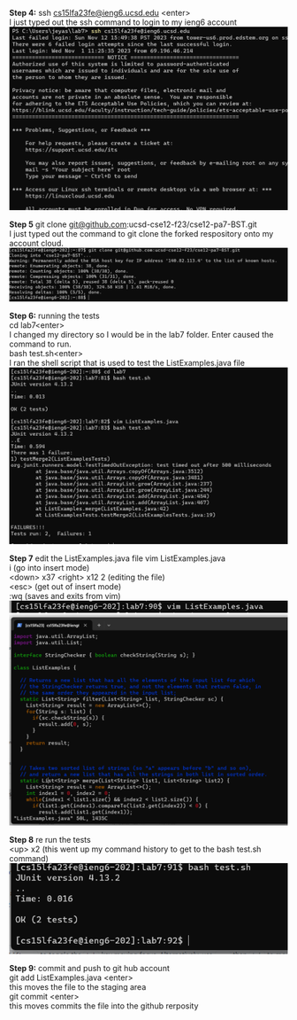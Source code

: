 **Step 4:** ssh cs15lfa23fe@ieng6.ucsd.edu \<enter> <br>
I just typed out the ssh command to login to my ieng6 account <br>
![Image](Lab7_S4.png)<br>

**Step 5** git clone git@github.com:ucsd-cse12-f23/cse12-pa7-BST.git<enter> <br>
I just typed out the command to git clone the forked respository onto my account cloud. <br>
![Image](Lab7_S5.png)<br>

**Step 6:** running the tests<br>
cd lab7\<enter> <br>
I changed my directory so I would be in the lab7 folder. Enter caused the command to run. <br>
bash test.sh\<enter> <br>
I ran the shell script that is used to test the ListExamples.java file <br>
![Image](Lab7_S6.png)<br>

**Step 7** edit the ListExamples.java file 
vim ListExamples.java<enter> <br>
i (go into insert mode) <br>
\<down> x37 \<right> x12 <backspace> 2 (editing the file)<br>
\<esc> (get out of insert mode)<br>
:wq (saves and exits from vim) <br>
![Image](Lab7_S7_P1.png)
![Image](Lab7_S7_P2.png)

**Step 8** re run the tests <br>
\<up> x2 (this went up my command history to get to the bash test.sh command) <br>
![Image](Lab7_S8.png)

**Step 9:** commit and push to git hub account <br>
git add ListExamples.java \<enter> <br>
this moves the file to the staging area<br>
git commit \<enter> <br>
this moves commits the file into the github rerposity <br>


